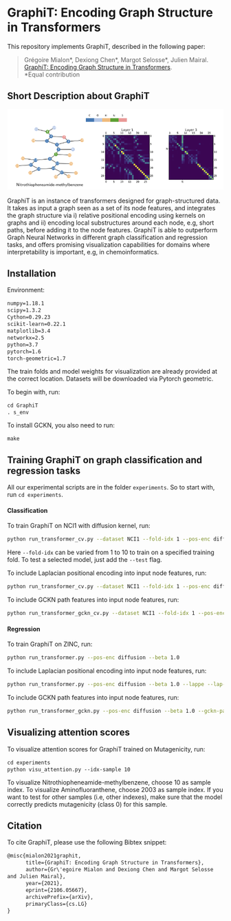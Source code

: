 # GraphiT: Encoding Graph Structure in Transformers

This repository implements GraphiT, described in the following paper:

>Grégoire Mialon*, Dexiong Chen*, Margot Selosse*, Julien Mairal.
[GraphiT: Encoding Graph Structure in Transformers][1].
<br/>*Equal contribution

## Short Description about GraphiT

![Figure from paper](figures/figure1.png)

GraphiT is an instance of transformers designed for graph-structured data. It takes as input a graph seen as a set of its node features, and integrates the graph structure via i) relative positional encoding using kernels on graphs and ii) encoding local substructures around each node, e.g, short paths, before adding it to the node features. GraphiT is able to outperform Graph Neural Networks in different graph classification and regression tasks, and offers promising visualization capabilities for domains where interpretability is important, e.g, in chemoinformatics.

## Installation

Environment:
```
numpy=1.18.1
scipy=1.3.2
Cython=0.29.23
scikit-learn=0.22.1
matplotlib=3.4
networkx=2.5
python=3.7
pytorch=1.6
torch-geometric=1.7
```

The train folds and model weights for visualization are already provided at the correct location. Datasets will be downloaded via Pytorch geometric.

To begin with, run:
```
cd GraphiT
. s_env
```

To install GCKN, you also need to run:
```
make
```

## Training GraphiT on graph classification and regression tasks

All our experimental scripts are in the folder `experiments`. So to start with, run `cd experiments`.

#### Classification

To train GraphiT on NCI1 with diffusion kernel, run:
```bash
python run_transformer_cv.py --dataset NCI1 --fold-idx 1 --pos-enc diffusion --beta 1.0
```

Here `--fold-idx` can be varied from 1 to 10 to train on a specified training fold. To test a selected model, just add the `--test` flag.

To include Laplacian positional encoding into input node features, run:
```bash
python run_transformer_cv.py --dataset NCI1 --fold-idx 1 --pos-enc diffusion --beta 1.0 --lappe --lap-dim 8
```

To include GCKN path features into input node features, run:
```bash
python run_transformer_gckn_cv.py --dataset NCI1 --fold-idx 1 --pos-enc diffusion --beta 1.0 --gckn-path 5
```

#### Regression

To train GraphiT on ZINC, run:
```bash
python run_transformer.py --pos-enc diffusion --beta 1.0
```

To include Laplacian positional encoding into input node features, run:
```bash
python run_transformer.py --pos-enc diffusion --beta 1.0 --lappe --lap-dim 8
```

To include GCKN path features into input node features, run:
```bash
python run_transformer_gckn.py --pos-enc diffusion --beta 1.0 --gckn-path 8
```

## Visualizing attention scores

To visualize attention scores for GraphiT trained on Mutagenicity, run:
```
cd experiments
python visu_attention.py --idx-sample 10
```
To visualize Nitrothiopheneamide-methylbenzene, choose 10 as sample index.
To visualize Aminofluoranthene, choose 2003 as sample index.
If you want to test for other samples (i.e, other indexes), make sure that the model correctly predicts mutagenicity (class 0) for this sample.

## Citation

To cite GraphiT, please use the following Bibtex snippet:
```
@misc{mialon2021graphit,
      title={GraphiT: Encoding Graph Structure in Transformers}, 
      author={Gr\'egoire Mialon and Dexiong Chen and Margot Selosse and Julien Mairal},
      year={2021},
      eprint={2106.05667},
      archivePrefix={arXiv},
      primaryClass={cs.LG}
}
```

[1]: https://arxiv.org/abs/2106.05667
